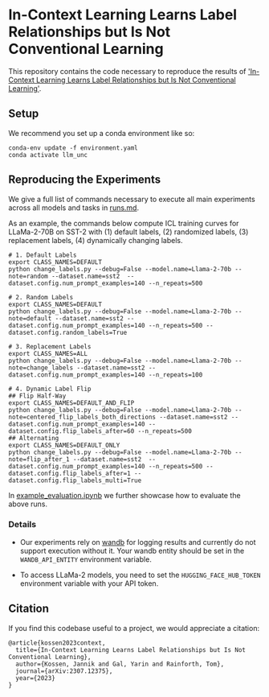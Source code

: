 # In-Context Learning Learns Label Relationships but Is Not Conventional Learning

This repository contains the code necessary to reproduce the results of ['In-Context Learning Learns Label Relationships but Is Not Conventional Learning'](https://arxiv.org/abs/2307.12375).


## Setup

We recommend you set up a conda environment like so:

```
conda-env update -f environment.yaml
conda activate llm_unc
```

## Reproducing the Experiments

We give a full list of commands necessary to execute all main experiments across all models and tasks in [runs.md](runs.md).

As an example, the commands below compute ICL training curves for LLaMa-2-70B on SST-2 with (1) default labels, (2) randomized labels, (3) replacement labels, (4) dynamically changing labels.

```
# 1. Default Labels
export CLASS_NAMES=DEFAULT
python change_labels.py --debug=False --model.name=Llama-2-70b --note=random --dataset.name=sst2  --dataset.config.num_prompt_examples=140 --n_repeats=500

# 2. Random Labels
export CLASS_NAMES=DEFAULT
python change_labels.py --debug=False --model.name=Llama-2-70b --note=default --dataset.name=sst2 --dataset.config.num_prompt_examples=140 --n_repeats=500 --dataset.config.random_labels=True

# 3. Replacement Labels
export CLASS_NAMES=ALL
python change_labels.py --debug=False --model.name=Llama-2-70b --note=change_labels --dataset.name=sst2 --dataset.config.num_prompt_examples=140 --n_repeats=100

# 4. Dynamic Label Flip
## Flip Half-Way
export CLASS_NAMES=DEFAULT_AND_FLIP
python change_labels.py --debug=False --model.name=Llama-2-70b --note=centered_flip_labels_both_directions --dataset.name=sst2 --dataset.config.num_prompt_examples=140 --dataset.config.flip_labels_after=60 --n_repeats=500
## Alternating
export CLASS_NAMES=DEFAULT_ONLY
python change_labels.py --debug=False --model.name=Llama-2-70b --note=flip_after_1 --dataset.name=sst2  --dataset.config.num_prompt_examples=140 --n_repeats=500 --dataset.config.flip_labels_after=1 --dataset.config.flip_labels_multi=True
```

In [example_evaluation.ipynb](example_evaluation.ipynb) we further showcase how to evaluate the above runs.


### Details

* Our experiments rely on [wandb](https://wandb.ai/) for logging results and currently do not support execution without it. Your wandb entity should be set in the `WANDB_API_ENTITY` environment variable.

* To access LLaMa-2 models, you need to set the `HUGGING_FACE_HUB_TOKEN` environment variable with your API token.

## Citation

If you find this codebase useful to a project, we would appreciate a citation:

```
@article{kossen2023context,
  title={In-Context Learning Learns Label Relationships but Is Not Conventional Learning},
  author={Kossen, Jannik and Gal, Yarin and Rainforth, Tom},
  journal={arXiv:2307.12375},
  year={2023}
}
```
